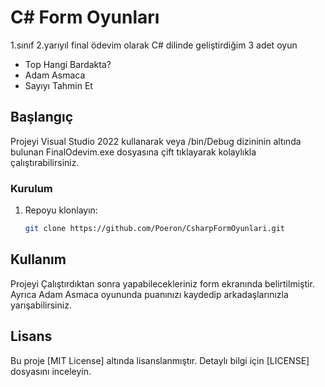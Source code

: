 # C# Form Oyunları

1.sınıf 2.yarıyıl final ödevim olarak C# dilinde geliştirdiğim 3 adet oyun
- Top Hangi Bardakta?
- Adam Asmaca
- Sayıyı Tahmin Et

## Başlangıç

Projeyi Visual Studio 2022 kullanarak veya /bin/Debug dizininin altında bulunan FinalOdevim.exe dosyasına çift tıklayarak kolaylıkla çalıştırabilirsiniz.

### Kurulum

1. Repoyu klonlayın:

   ```bash
   git clone https://github.com/Poeron/CsharpFormOyunlari.git
   ```

## Kullanım

Projeyi Çalıştırdıktan sonra yapabilecekleriniz form ekranında belirtilmiştir.
Ayrıca Adam Asmaca oyununda puanınızı kaydedip arkadaşlarınızla yarışabilirsiniz.

## Lisans

Bu proje [MIT License] altında lisanslanmıştır. Detaylı bilgi için [LICENSE] dosyasını inceleyin.